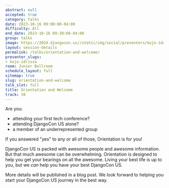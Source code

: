 ```yaml
---
abstract: null
accepted: true
category: talks
date: 2023-10-16 09:00:00-04:00
difficulty: All
end_date: 2023-10-16 09:30:00-04:00
group: talks
image: https://2024.djangocon.us//static/img/social/presenters/kojo-idrissa.png
layout: session-details
permalink: /talks/orientation-and-welcome/
presenter_slugs:
- kojo-idrissa
room: Junior Ballroom
schedule_layout: full
sitemap: true
slug: orientation-and-welcome
talk_slot: full
title: Orientation and Welcome
track: t0
---
```


Are you:

-   attending your first tech conference?
-   attending DjangoCon US alone?
-   a member of an underrepresented group

If you answered "yes" to any or all of those, Orientation is for you!

DjangoCon US is packed with awesome people and awesome information. But that much awesome can be overwhelming. Orientation is designed to help you get your bearings on all the awesome. Living your best life is up to you, but we _can_ help you have your best DjangoCon US.

More details will be published in a blog post. We look forward to helping you start your DjangoCon US journey in the best way.
